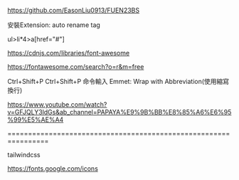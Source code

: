 https://github.com/EasonLiu0913/FUEN23BS



安裝Extension: auto rename tag



ul>li*4>a[href="#"]



https://cdnjs.com/libraries/font-awesome

https://fontawesome.com/search?o=r&m=free



Ctrl+Shift+P Ctrl+Shift+P 命令輸入 Emmet: Wrap with Abbreviation(使用縮寫換行)



https://www.youtube.com/watch?v=GFJQLY3ldGs&ab_channel=PAPAYA%E9%9B%BB%E8%85%A6%E6%95%99%E5%AE%A4

================================================================

tailwindcss



https://fonts.google.com/icons